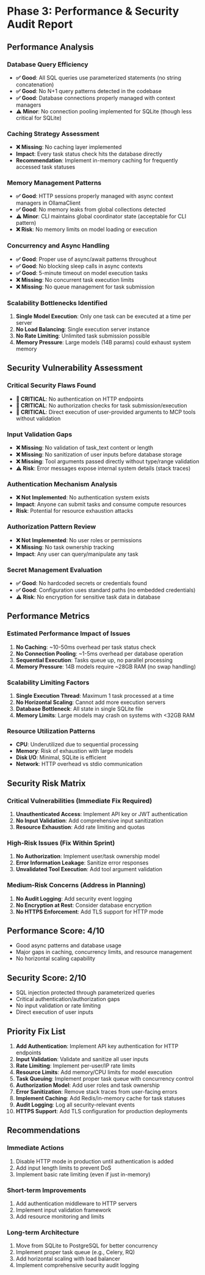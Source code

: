 # Phase 3: Performance & Security Audit Report

## Performance Analysis

### Database Query Efficiency
- **✅ Good**: All SQL queries use parameterized statements (no string concatenation)
- **✅ Good**: No N+1 query patterns detected in the codebase
- **✅ Good**: Database connections properly managed with context managers
- **⚠️ Minor**: No connection pooling implemented for SQLite (though less critical for SQLite)

### Caching Strategy Assessment
- **❌ Missing**: No caching layer implemented
- **Impact**: Every task status check hits the database directly
- **Recommendation**: Implement in-memory caching for frequently accessed task statuses

### Memory Management Patterns
- **✅ Good**: HTTP sessions properly managed with async context managers in OllamaClient
- **✅ Good**: No memory leaks from global collections detected
- **⚠️ Minor**: CLI maintains global coordinator state (acceptable for CLI pattern)
- **❌ Risk**: No memory limits on model loading or execution

### Concurrency and Async Handling
- **✅ Good**: Proper use of async/await patterns throughout
- **✅ Good**: No blocking sleep calls in async contexts
- **✅ Good**: 5-minute timeout on model execution tasks
- **❌ Missing**: No concurrent task execution limits
- **❌ Missing**: No queue management for task submission

### Scalability Bottlenecks Identified
1. **Single Model Execution**: Only one task can be executed at a time per server
2. **No Load Balancing**: Single execution server instance
3. **No Rate Limiting**: Unlimited task submission possible
4. **Memory Pressure**: Large models (14B params) could exhaust system memory

## Security Vulnerability Assessment

### Critical Security Flaws Found
- **🔴 CRITICAL**: No authentication on HTTP endpoints
- **🔴 CRITICAL**: No authorization checks for task submission/execution
- **🔴 CRITICAL**: Direct execution of user-provided arguments to MCP tools without validation

### Input Validation Gaps
- **❌ Missing**: No validation of task_text content or length
- **❌ Missing**: No sanitization of user inputs before database storage
- **❌ Missing**: Tool arguments passed directly without type/range validation
- **⚠️ Risk**: Error messages expose internal system details (stack traces)

### Authentication Mechanism Analysis
- **❌ Not Implemented**: No authentication system exists
- **Impact**: Anyone can submit tasks and consume compute resources
- **Risk**: Potential for resource exhaustion attacks

### Authorization Pattern Review
- **❌ Not Implemented**: No user roles or permissions
- **❌ Missing**: No task ownership tracking
- **Impact**: Any user can query/manipulate any task

### Secret Management Evaluation
- **✅ Good**: No hardcoded secrets or credentials found
- **✅ Good**: Configuration uses standard paths (no embedded credentials)
- **⚠️ Risk**: No encryption for sensitive task data in database

## Performance Metrics

### Estimated Performance Impact of Issues
1. **No Caching**: ~10-50ms overhead per task status check
2. **No Connection Pooling**: ~1-5ms overhead per database operation
3. **Sequential Execution**: Tasks queue up, no parallel processing
4. **Memory Pressure**: 14B models require ~28GB RAM (no swap handling)

### Scalability Limiting Factors
1. **Single Execution Thread**: Maximum 1 task processed at a time
2. **No Horizontal Scaling**: Cannot add more execution servers
3. **Database Bottleneck**: All state in single SQLite file
4. **Memory Limits**: Large models may crash on systems with <32GB RAM

### Resource Utilization Patterns
- **CPU**: Underutilized due to sequential processing
- **Memory**: Risk of exhaustion with large models
- **Disk I/O**: Minimal, SQLite is efficient
- **Network**: HTTP overhead vs stdio communication

## Security Risk Matrix

### Critical Vulnerabilities (Immediate Fix Required)
1. **Unauthenticated Access**: Implement API key or JWT authentication
2. **No Input Validation**: Add comprehensive input sanitization
3. **Resource Exhaustion**: Add rate limiting and quotas

### High-Risk Issues (Fix Within Sprint)
1. **No Authorization**: Implement user/task ownership model
2. **Error Information Leakage**: Sanitize error responses
3. **Unvalidated Tool Execution**: Add tool argument validation

### Medium-Risk Concerns (Address in Planning)
1. **No Audit Logging**: Add security event logging
2. **No Encryption at Rest**: Consider database encryption
3. **No HTTPS Enforcement**: Add TLS support for HTTP mode

## Performance Score: 4/10
- Good async patterns and database usage
- Major gaps in caching, concurrency limits, and resource management
- No horizontal scaling capability

## Security Score: 2/10
- SQL injection protected through parameterized queries
- Critical authentication/authorization gaps
- No input validation or rate limiting
- Direct execution of user inputs

## Priority Fix List

1. **Add Authentication**: Implement API key authentication for HTTP endpoints
2. **Input Validation**: Validate and sanitize all user inputs
3. **Rate Limiting**: Implement per-user/IP rate limits
4. **Resource Limits**: Add memory/CPU limits for model execution
5. **Task Queuing**: Implement proper task queue with concurrency control
6. **Authorization Model**: Add user roles and task ownership
7. **Error Sanitization**: Remove stack traces from user-facing errors
8. **Implement Caching**: Add Redis/in-memory cache for task statuses
9. **Audit Logging**: Log all security-relevant events
10. **HTTPS Support**: Add TLS configuration for production deployments

## Recommendations

### Immediate Actions
1. Disable HTTP mode in production until authentication is added
2. Add input length limits to prevent DoS
3. Implement basic rate limiting (even if just in-memory)

### Short-term Improvements
1. Add authentication middleware to HTTP servers
2. Implement input validation framework
3. Add resource monitoring and limits

### Long-term Architecture
1. Move from SQLite to PostgreSQL for better concurrency
2. Implement proper task queue (e.g., Celery, RQ)
3. Add horizontal scaling with load balancer
4. Implement comprehensive security audit logging

